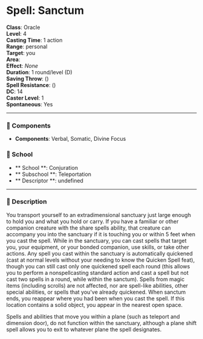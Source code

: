 
# Spell: Sanctum
**Class**: Oracle  
**Level**: 4  
**Casting Time**: 1 action  
**Range**: personal  
**Target**: you  
**Area**:   
**Effect**: _None_  
**Duration**: 1 round/level (D)  
**Saving Throw**:  ()  
**Spell Resistance**:  ()  
**DC**: 14  
**Caster Level**: 1  
**Spontaneous**: Yes

---

### 🔮 Components
- **Components**: Verbal, Somatic, Divine Focus

### 🏫 School
- ** School **: Conjuration
- ** Subschool **: Teleportation
- ** Descriptor **: undefined
---

### 📜 Description
You transport yourself to an extradimensional sanctuary just large enough to hold you and what you hold or carry. If you have a familiar or other companion creature with the share spells ability, that creature can accompany you into the sanctuary if it is touching you or within 5 feet when you cast the spell. While in the sanctuary, you can cast spells that target you, your equipment, or your bonded companion, use skills, or take other actions. Any spell you cast within the sanctuary is automatically quickened (cast at normal levels without your needing to know the Quicken Spell feat), though you can still cast only one quickened spell each round (this allows you to perform a nonspellcasting standard action and cast a spell but not cast two spells in a round, while within the sanctum). Spells from magic items (including scrolls) are not affected, nor are spell-like abilities, other special abilities, or spells that you've already quickened. When sanctum ends, you reappear where you had been when you cast the spell. If this location contains a solid object, you appear in the nearest open space. 

Spells and abilities that move you within a plane (such as teleport and dimension door), do not function within the sanctuary, although a plane shift spell allows you to exit to whatever plane the spell designates.
